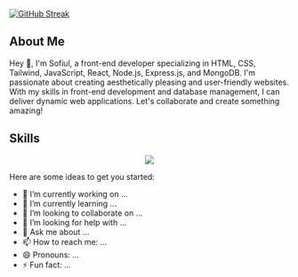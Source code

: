 [![GitHub Streak](https://github-readme-streak-stats.herokuapp.com?user=Sofiullh01%20&theme=modern-lilac2&border_radius=4.6)](https://git.io/streak-stats)

## About Me
Hey 👋, I'm Sofiul, a front-end developer specializing in HTML, CSS, Tailwind, JavaScript, React, Node.js, Express.js, and MongoDB. I'm passionate about creating aesthetically pleasing and user-friendly websites. With my skills in front-end development and database management, I can deliver dynamic web applications. Let's collaborate and create something amazing!

## Skills
<p align="center">
  <a href="https://skillicons.dev">
    <img src="https://skillicons.dev/icons?i=html,css,js,react,nodejs,express,git,github,kubernetes,docker,c,vim" />
  </a>
</p>

Here are some ideas to get you started:

- 🔭 I’m currently working on ...
- 🌱 I’m currently learning ...
- 👯 I’m looking to collaborate on ...
- 🤔 I’m looking for help with ...
- 💬 Ask me about ...
- 📫 How to reach me: ...
- 😄 Pronouns: ...
- ⚡ Fun fact: ...
